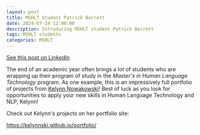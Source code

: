 ```yaml
---
layout: post
title: MSHLT Student Patrick Barrett
date: 2024-07-24 12:00:00
description: Introducing MSHLT student Patrick Barrett
tags: MSHLT students
categories: MSHLT
---
```


[See this post on LinkedIn](https://www.linkedin.com/posts/eric-m-jackson_portfolio-activity-7221993005983965184-bM2d/)

The end of an academic year often brings a lot of students who are wrapping up their program of study in the *Master's in Human Language Technology* program. As one example, this is an impressively full portfolio of projects from [Kelynn Nowakowski](https://www.linkedin.com/in/kelynn-now/)! Best of luck as you look for opportunities to apply your new skills in Human Language Technology and NLP, Kelynn!

Check out Kelynn's projects on her portfolio site:

<https://kelynnski.github.io/portfolio/>
